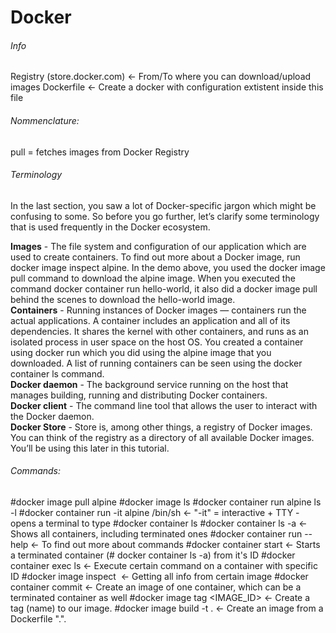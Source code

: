 # Docker



###### Info
Registry (store.docker.com)                            <- From/To where you can download/upload images
Dockerfile                                             <- Create a docker with configuration extistent inside this file



###### Nommenclature:
pull = fetches images from Docker Registry

###### Terminology
In the last section, you saw a lot of Docker-specific jargon which might be confusing to some. So before you go further, let’s clarify some terminology that is used frequently in the Docker ecosystem.

**Images** - The file system and configuration of our application which are used to create containers. To find out more about a Docker image, run docker image inspect alpine. In the demo above, you used the docker image pull command to download the alpine image. When you executed the command docker container run hello-world, it also did a docker image pull behind the scenes to download the hello-world image.                                     
**Containers** - Running instances of Docker images — containers run the actual applications. A container includes an application and all of its dependencies. It shares the kernel with other containers, and runs as an isolated process in user space on the host OS. You created a container using docker run which you did using the alpine image that you downloaded. A list of running containers can be seen using the docker container ls command.                        
**Docker daemon** - The background service running on the host that manages building, running and distributing Docker containers.         
**Docker client** - The command line tool that allows the user to interact with the Docker daemon.               
**Docker Store** - Store is, among other things, a registry of Docker images. You can think of the registry as a directory of all available Docker images. You’ll be using this later in this tutorial.           




###### Commands:

#docker image pull alpine
#docker image ls
#docker container run alpine ls -l
#docker container run -it alpine /bin/sh              <- "-it" = interactive + TTY - opens a terminal to type
#docker container ls
#docker container ls -a                               <- Shows all containers, including terminated ones
#docker container run --help                          <- To find out more about commands
#docker container start <container ID> <NAME>         <- Starts a terminated container (# docker container ls -a) from it's ID
#docker container exec <container ID> ls              <- Execute certain command on a container with specific ID
#docker image inspect <IMAGE NAME>                    <- Getting all info from certain image
#docker container commit <container ID>               <- Create an image of one container, which can be a terminated container as well
#docker image tag <IMAGE_ID> <NAME>                   <- Create a tag (name) to our image.
#docker image build -t <TAG> .                        <- Create an image from a Dockerfile ".".
